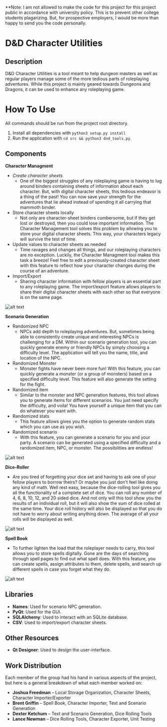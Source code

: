 **Note: I am not allowed to make the code for this project for this project public in accordance with university policy. This is to prevent other college students plagarizing. But, for prospective employers, I would be more than happy to send you the code personally.

# D&D Character Utilities

## Description
D&D Character Utilities is a tool meant to help dungeon masters as well as regular players manage some of the more tedious parts of roleplaying adventures. While this project is mainly geared towards Dungeons and Dragons, it can be used to enhance any roleplaying game.

# How To Use
All commands should be run from the project root directory.
1. Install all dependencies with `python3 setup.py install`
2. Run the application with `cd src && python3 dnd_tools.py`.

## Components

**Character Managment**
- *Create character sheets*
  -  One of the biggest struggles of any roleplaying game is having to lug around binders containing sheets of information about each character. But, with digital character sheets, this tedious endeavor is a thing of the past! You can now save your strength for the adventures that lie ahead instead of spending it all carrying that mammoth binder.
- Store character sheets locally  
  -  Not only are character-sheet binders cumbersome, but if they get lost or destroyed, then you could lose important information. The Character Management tool solves this problem by allowing you to store your digital character sheets. This way, your characters legacy will survive the test of time.
- Update values to character sheets as needed
  - Time ravages and changes all things, and our roleplaying characters are no exception. Luckily, the Character Managment tool makes this task a breeze! Feel free to edit a previously-created character sheet with this feature to reflect how your character changes during the course of an adventure.
- Import/Export
  - Sharing character information with fellow players is an essential part to any roleplaying game. The import/export feature allows players to share their digital character sheets with each other so that everyone is on the same page.

![alt text](https://cdn.discordapp.com/attachments/520161015594483715/520163966715035648/Screenshot_from_2018-12-06_04-05-26.png)

**Scenario Generation**
- Randomized NPC
  - NPCs add depth to roleplaying adventures. But, sometimes being able to consistently create unique and interesting NPCs is challenging for a DM. Within our scenario generation tool, you can quickly generate enemy or friendly NPCs by simply choosing a difficulty level. The application will tell you the name, title, and location of the NPC.   
- Randomized Monster
  - Monster fights have never been more fun! With this feature, you can quickly generate a monster (or a group of monsters) based on a specified difficulty level. This feature will also generate the setting for the fight.   
- Randomized item
  -  Similar to the monster and NPC generation features, this tool allows you to generate items for different scenarios. You just need specify the difficulty, and voila! You have yourself a unique item that you can do whatever you want with.    
- Randomized stats
  -  This feature allows gives you the option to generate random stats which you can use as you wish.
- Randomized scenario
  -  With this feature, you can generate a scenario for you and your party. A scenario can be generated using a specified difficulty and a randomized item, NPC, or monster. The possibilities are endless!

![alt text](https://media.discordapp.net/attachments/520161015594483715/520161119038341131/Screenshot_from_2018-12-06_03-49-29.png?width=720&height=520)

**Dice-Roller**
- Are you tired of forgetting your dice set and having to ask one of your fellow players to borrow theirs? Or maybe you just don't feel like doing any kind of math. Well rest easy, because the dice-rolling tool gives you all the functionality of a complete set of dice. You can roll any number of 4, 6, 8, 10, 12, and 20 sided dice.  And not only will this tool show you the results of an individual roll, but it will also show the sum of dice rolled at the same time. Your dice roll history will also be displayed so that you do not have to worry about writing anything down. The average of all your rolls will be displayed as well.  

![alt text](https://cdn.discordapp.com/attachments/520161015594483715/520163230505762836/Screenshot_from_2018-12-06_04-02-28.png)

**Spell Book**
- To further lighten the load that the roleplayer needs to carry, this tool allows you to store spells digitally. Gone are the days of searching through spell pages to find out what spell does. With this feature, you can create spells, assign attributes to them, delete spells, and search up different spells in case you forget what they do.  

![alt text](https://cdn.discordapp.com/attachments/520161015594483715/520166845739958272/Screenshot_from_2018-12-06_04-16-51.png)

## Libraries
- **Names**: Used for scenario NPC generation.
- **PyQt**: Used for the GUI.
- **SQLAlchemy**: Used to interact with an SQLite database.
- **CSV**: Used to import/export character sheets.

## Other Resources
- **Qt Designer**: Used to design the user-interface.

## Work Distribution
Each member of the group had his hand in various aspects of the project,  but here is a general breakdown of what each member worked on:
- **Joshua Freedman** – Local Storage Organization, Character Sheets, Character Importer/Exporter
- **Brent Griffin** – Spell Book, Character Importer, Text and Scenario Generation
- **Dexter Ketchum** – Text and Scenario Generation, Dice Rolling Tools
- **Lance Newman** – Dice Rolling Tools, Character Exporter, Unit Testing
